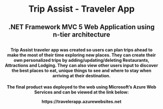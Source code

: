 <h1 align="center">Trip Assist - Traveler App</h1>
<h2 align="center"> .NET Framework MVC 5 Web Application using n-tier architecture<h2> 

<h4 align="center">Trip Assist traveler app was created so users can plan trips ahead to make the most of their time exploring new places. 
They can create their own personalized trips by adding/updating/deleting Restaurants, Attractions and Lodging. They can also view 
other users input to discover the best places to eat, unique things to see and where to stay when arriving at their destination.<h4>

<p align="center">The final product was deployed to the web using Microsoft’s Azure Web Services and can be viewed at the link below:<p>
  <div align="center"> https://travelerapp.azurewebsites.net <div>
      
